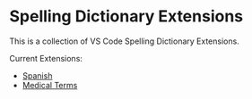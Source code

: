 # Spelling Dictionary Extensions
This is a collection of VS Code Spelling Dictionary Extensions.

Current Extensions:
- [Spanish](./code-spell-checker-spanish)
- [Medical Terms](./code-spell-checker-medical-terms)


